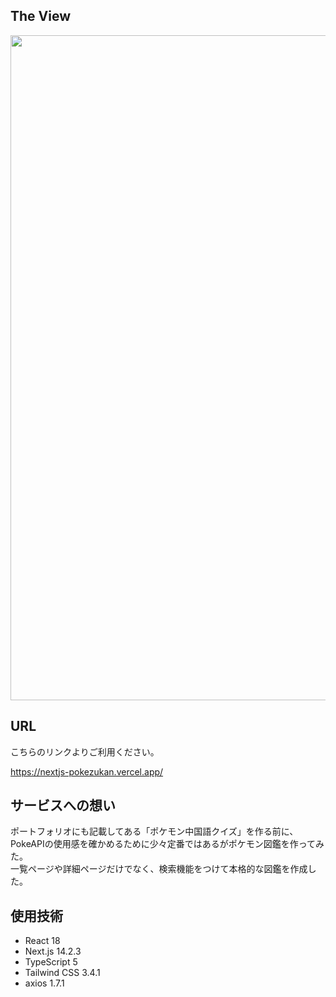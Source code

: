 ## The View
<img width="1064" src="https://github.com/user-attachments/assets/e5579b20-ee37-4ca6-8b2c-88a2e7502796">

## URL
こちらのリンクよりご利用ください。

https://nextjs-pokezukan.vercel.app/

## サービスへの想い
ポートフォリオにも記載してある「ポケモン中国語クイズ」を作る前に、PokeAPIの使用感を確かめるために少々定番ではあるがポケモン図鑑を作ってみた。<br>
一覧ページや詳細ページだけでなく、検索機能をつけて本格的な図鑑を作成した。

## 使用技術
- React 18
- Next.js 14.2.3
- TypeScript 5
- Tailwind CSS 3.4.1
- axios 1.7.1
